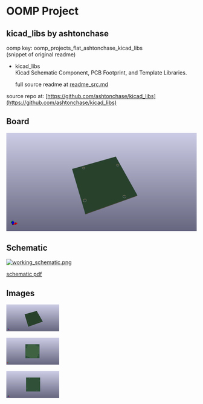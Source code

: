 # OOMP Project  
## kicad_libs  by ashtonchase  
  
oomp key: oomp_projects_flat_ashtonchase_kicad_libs  
(snippet of original readme)  
  
- kicad_libs  
Kicad Schematic Component, PCB Footprint, and Template Libraries.   
  
  full source readme at [readme_src.md](readme_src.md)  
  
source repo at: [https://github.com/ashtonchase/kicad_libs](https://github.com/ashtonchase/kicad_libs)  
## Board  
  
[![working_3d.png](working_3d_600.png)](working_3d.png)  
## Schematic  
  
[![working_schematic.png](working_schematic_600.png)](working_schematic.png)  
  
[schematic pdf](working_schematic.pdf)  
## Images  
  
[![working_3d.png](working_3d_140.png)](working_3d.png)  
  
[![working_3d_back.png](working_3d_back_140.png)](working_3d_back.png)  
  
[![working_3d_front.png](working_3d_front_140.png)](working_3d_front.png)  
